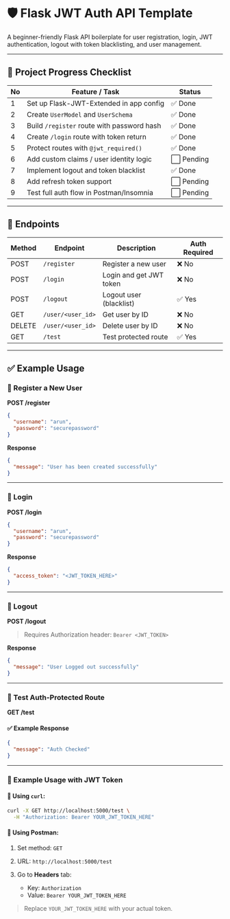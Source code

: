 

# 🛡️ Flask JWT Auth API Template

A beginner-friendly Flask API boilerplate for user registration, login, JWT authentication, logout with token blacklisting, and user management.

---

## 🚧 Project Progress Checklist

| No | Feature / Task                             | Status    |
| -- | ------------------------------------------ | --------- |
| 1  | Set up Flask-JWT-Extended in app config    | ✅ Done    |
| 2  | Create `UserModel` and `UserSchema`        | ✅ Done    |
| 3  | Build `/register` route with password hash | ✅ Done    |
| 4  | Create `/login` route with token return    | ✅ Done    |
| 5  | Protect routes with `@jwt_required()`      | ✅ Done    |
| 6  | Add custom claims / user identity logic    | ⬜ Pending |
| 7  | Implement logout and token blacklist       | ✅ Done    |
| 8  | Add refresh token support                  | ⬜ Pending |
| 9  | Test full auth flow in Postman/Insomnia    | ⬜ Pending |

---

## 🔑 Endpoints

| Method | Endpoint          | Description             | Auth Required |
| ------ | ----------------- | ----------------------- | ------------- |
| POST   | `/register`       | Register a new user     | ❌ No          |
| POST   | `/login`          | Login and get JWT token | ❌ No          |
| POST   | `/logout`         | Logout user (blacklist) | ✅ Yes         |
| GET    | `/user/<user_id>` | Get user by ID          | ❌ No          |
| DELETE | `/user/<user_id>` | Delete user by ID       | ❌ No          |
| GET    | `/test`           | Test protected route    | ✅ Yes         |

---


## ✅ Example Usage

### 📝 Register a New User

**POST /register**

```json
{
  "username": "arun",
  "password": "securepassword"
}
```

**Response**

```json
{
  "message": "User has been created successfully"
}
```

---

### 🔐 Login

**POST /login**

```json
{
  "username": "arun",
  "password": "securepassword"
}
```

**Response**

```json
{
  "access_token": "<JWT_TOKEN_HERE>"
}
```

---

### 🚪 Logout

**POST /logout**

> Requires Authorization header: `Bearer <JWT_TOKEN>`

**Response**

```json
{
  "message": "User Logged out successfully"
}
```

---



### 🧪 Test Auth-Protected Route

**GET /test** 


#### ✅ Example Response

```json
{
  "message": "Auth Checked"
}
```

---

### 🔐 Example Usage with JWT Token

#### 🧰 Using `curl`:

```bash
curl -X GET http://localhost:5000/test \
  -H "Authorization: Bearer YOUR_JWT_TOKEN_HERE"
```

#### 🧪 Using Postman:

1. Set method: `GET`
2. URL: `http://localhost:5000/test`
3. Go to **Headers** tab:

   * Key: `Authorization`
   * Value: `Bearer YOUR_JWT_TOKEN_HERE`

> Replace `YOUR_JWT_TOKEN_HERE` with your actual token.
